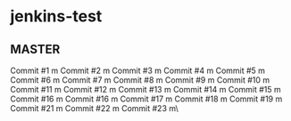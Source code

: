 # jenkins-test
## MASTER

Commit #1 m
Commit #2 m
Commit #3 m
Commit #4 m
Commit #5 m
Commit #6 m
Commit #7 m
Commit #8 m
Commit #9 m
Commit #10 m
Commit #11 m
Commit #12 m
Commit #13 m
Commit #14 m
Commit #15 m
Commit #16 m
Commit #16 m
Commit #17 m
Commit #18 m
Commit #19 m
Commit #21 m
Commit #22 m
Commit #23 m\

